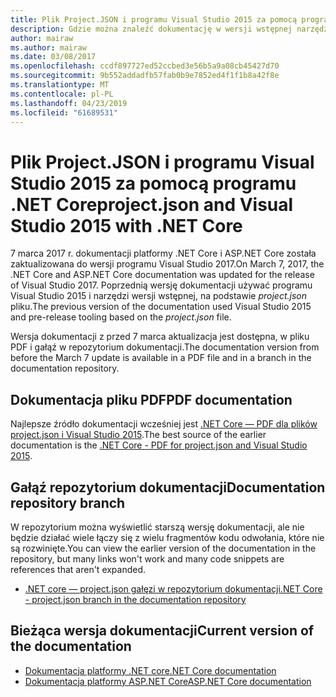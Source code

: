 ```yaml
---
title: Plik Project.JSON i programu Visual Studio 2015 za pomocą programu .NET Core
description: Gdzie można znaleźć dokumentację w wersji wstępnej narzędzia dla platformy .NET Core i ASP.NET Core (plik project.json i programu Visual Studio 2015).
author: mairaw
ms.author: mairaw
ms.date: 03/08/2017
ms.openlocfilehash: ccdf897727ed52ccbed3e56b5a9a08cb45427d70
ms.sourcegitcommit: 9b552addadfb57fab0b9e7852ed4f1f1b8a42f8e
ms.translationtype: MT
ms.contentlocale: pl-PL
ms.lasthandoff: 04/23/2019
ms.locfileid: "61689531"
---
```

# <a name="projectjson-and-visual-studio-2015-with-net-core"></a><span data-ttu-id="346cb-103">Plik Project.JSON i programu Visual Studio 2015 za pomocą programu .NET Core</span><span class="sxs-lookup"><span data-stu-id="346cb-103">project.json and Visual Studio 2015 with .NET Core</span></span>

<span data-ttu-id="346cb-104">7 marca 2017 r. dokumentacji platformy .NET Core i ASP.NET Core została zaktualizowana do wersji programu Visual Studio 2017.</span><span class="sxs-lookup"><span data-stu-id="346cb-104">On March 7, 2017, the .NET Core and ASP.NET Core documentation was updated for the release of Visual Studio 2017.</span></span> <span data-ttu-id="346cb-105">Poprzednią wersję dokumentacji używać programu Visual Studio 2015 i narzędzi wersji wstępnej, na podstawie *project.json* pliku.</span><span class="sxs-lookup"><span data-stu-id="346cb-105">The previous version of the documentation used Visual Studio 2015 and pre-release tooling based on the *project.json* file.</span></span>

<span data-ttu-id="346cb-106">Wersja dokumentacji z przed 7 marca aktualizacja jest dostępna, w pliku PDF i gałąź w repozytorium dokumentacji.</span><span class="sxs-lookup"><span data-stu-id="346cb-106">The documentation version from before the March 7 update is available in a PDF file and in a branch in the documentation repository.</span></span>

## <a name="pdf-documentation"></a><span data-ttu-id="346cb-107">Dokumentacja pliku PDF</span><span class="sxs-lookup"><span data-stu-id="346cb-107">PDF documentation</span></span>

<span data-ttu-id="346cb-108">Najlepsze źródło dokumentacji wcześniej jest [.NET Core — PDF dla plików project.json i Visual Studio 2015](https://github.com/dotnet/docs/blob/project.json/net-core-project-json.pdf).</span><span class="sxs-lookup"><span data-stu-id="346cb-108">The best source of the earlier documentation is the [.NET Core - PDF for project.json and Visual Studio 2015](https://github.com/dotnet/docs/blob/project.json/net-core-project-json.pdf).</span></span>

## <a name="documentation-repository-branch"></a><span data-ttu-id="346cb-109">Gałąź repozytorium dokumentacji</span><span class="sxs-lookup"><span data-stu-id="346cb-109">Documentation repository branch</span></span>

<span data-ttu-id="346cb-110">W repozytorium można wyświetlić starszą wersję dokumentacji, ale nie będzie działać wiele łączy się z wielu fragmentów kodu odwołania, które nie są rozwinięte.</span><span class="sxs-lookup"><span data-stu-id="346cb-110">You can view the earlier version of the documentation in the repository, but many links won't work and many code snippets are references that aren't expanded.</span></span>

* [<span data-ttu-id="346cb-111">.NET core — project.json gałęzi w repozytorium dokumentacji</span><span class="sxs-lookup"><span data-stu-id="346cb-111">.NET Core - project.json branch in the documentation repository</span></span>](https://github.com/dotnet/docs/tree/project.json/docs)

## <a name="current-version-of-the-documentation"></a><span data-ttu-id="346cb-112">Bieżąca wersja dokumentacji</span><span class="sxs-lookup"><span data-stu-id="346cb-112">Current version of the documentation</span></span>

* [<span data-ttu-id="346cb-113">Dokumentacja platformy .NET core</span><span class="sxs-lookup"><span data-stu-id="346cb-113">.NET Core documentation</span></span>](./core/index.md)
* [<span data-ttu-id="346cb-114">Dokumentacja platformy ASP.NET Core</span><span class="sxs-lookup"><span data-stu-id="346cb-114">ASP.NET Core documentation</span></span>](/aspnet/core/)
